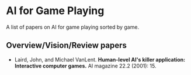 # AI for Game Playing
A list of papers on AI for game playing sorted by game.

## Overview/Vision/Review papers

* Laird, John, and Michael VanLent. **Human-level AI's killer application: Interactive computer games.** AI magazine 22.2 (2001): 15.

